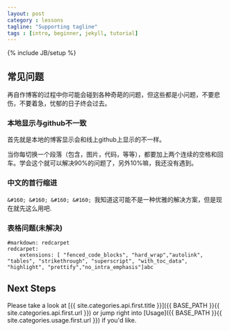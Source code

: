 ```yaml
---
layout: post
category : lessons
tagline: "Supporting tagline"
tags : [intro, beginner, jekyll, tutorial]
---
```

{% include JB/setup %}

## 常见问题  

再自作博客的过程中你可能会碰到各种奇葩的问题，但这些都是小问题，不要悲伤，不要着急，忧郁的日子终会过去。  

### 本地显示与github不一致  

首先就是本地的博客显示会和线上github上显示的不一样。  

当你每切换一个段落（包含，图片，代码，等等），都要加上两个连续的空格和回车。学会这个就可以解决90%的问题了，另外10%嘛，我还没有遇到。  

### 中文的首行缩进  

`&#160; &#160; &#160; &#160; `我知道这可能不是一种优雅的解决方案，但是现在就先这么用吧.  

### 表格问题(未解决)  

```
#markdown: redcarpet
redcarpet:
    extensions: [ "fenced_code_blocks", "hard_wrap","autolink", "tables", "strikethrough", "superscript", "with_toc_data", "highlight", "prettify","no_intra_emphasis"]abc
```

## Next Steps

Please take a look at [{{ site.categories.api.first.title }}]({{ BASE_PATH }}{{ site.categories.api.first.url }})
or jump right into [Usage]({{ BASE_PATH }}{{ site.categories.usage.first.url }}) if you'd like.

